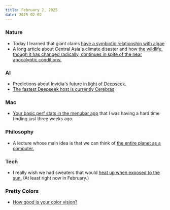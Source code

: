 ```yaml
---
title: February 2, 2025
date: 2025-02-02
---
```

### Nature
* Today I learned that giant clams [have a symbiotic relationship with algae](https://www.colorado.edu/today/2025/01/27/how-tiny-algae-shaped-evolution-giant-clams)
* A long article about Central Asia's climate disaster and how [the wildlife, though it has changed radically, continues in spite of the near apocalyptic conditions.](https://www.noemamag.com/signs-of-life-in-a-desert-of-death/)

### AI
* Predictions about Invidia's future [in light of Deepseek.](https://news.ycombinator.com/item?id=42883218)
* [The fastest Deepseek host is currently Cerebras](https://venturebeat.com/ai/cerebras-becomes-the-worlds-fastest-host-for-deepseek-r1-outpacing-nvidia-gpus-by-57x/)

### Mac
* [Your basic perf stats in the menubar app](https://github.com/exelban/stats) that I was having a hard time finding just three weeks ago.

### Philosophy
* A lecture whose main idea is that we can think of [the entire planet as a computer.](https://longnow.org/ideas/a-philosophy-of-planetary-computation/)

### Tech
* I really wish we had sweaters that would [heat up when exposed to the sun.](https://uwaterloo.ca/news/media/smart-fabric-heats-under-sun)  (At least right now in February.)

### Pretty Colors
* [How good is your color vision?](https://vidzert.com/find-the-different-color)
